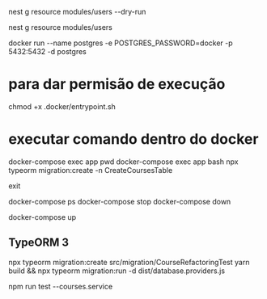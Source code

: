 nest g resource modules/users --dry-run

nest g resource modules/users

docker run --name postgres -e POSTGRES_PASSWORD=docker -p 5432:5432 -d postgres

# para dar permisão de execução
chmod +x .docker/entrypoint.sh

# executar comando dentro do docker
docker-compose exec app pwd
docker-compose exec app bash
npx typeorm migration:create -n CreateCoursesTable

exit

docker-compose ps
docker-compose stop
docker-compose down

docker-compose up

## TypeORM 3

npx typeorm migration:create src/migration/CourseRefactoringTest
yarn build && npx typeorm migration:run -d dist/database.providers.js



npm run test --courses.service

